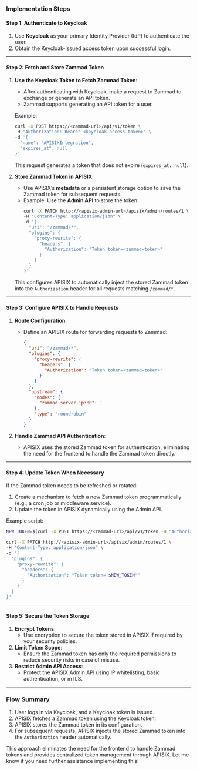

### **Implementation Steps**

#### **Step 1: Authenticate to Keycloak**
1. Use **Keycloak** as your primary Identity Provider (IdP) to authenticate the user.
2. Obtain the Keycloak-issued access token upon successful login.

---

#### **Step 2: Fetch and Store Zammad Token**
1. **Use the Keycloak Token to Fetch Zammad Token**:
   - After authenticating with Keycloak, make a request to Zammad to exchange or generate an API token.
   - Zammad supports generating an API token for a user.

   Example:
   ```bash
   curl -X POST https://<zammad-url>/api/v1/token \
   -H "Authorization: Bearer <keycloak-access-token>" \
   -d '{
     "name": "APISIXIntegration",
     "expires_at": null
   }'
   ```

   This request generates a token that does not expire (`expires_at: null`).

2. **Store Zammad Token in APISIX**:
   - Use APISIX’s **metadata** or a persistent storage option to save the Zammad token for subsequent requests.
   - Example: Use the **Admin API** to store the token:
     ```bash
     curl -X PATCH http://<apisix-admin-url>/apisix/admin/routes/1 \
     -H "Content-Type: application/json" \
     -d '{
       "uri": "/zammad/*",
       "plugins": {
         "proxy-rewrite": {
           "headers": {
             "Authorization": "Token token=<zammad-token>"
           }
         }
       }
     }'
     ```

   This configures APISIX to automatically inject the stored Zammad token into the `Authorization` header for all requests matching `/zammad/*`.

---

#### **Step 3: Configure APISIX to Handle Requests**
1. **Route Configuration**:
   - Define an APISIX route for forwarding requests to Zammad:
     ```json
     {
       "uri": "/zammad/*",
       "plugins": {
         "proxy-rewrite": {
           "headers": {
             "Authorization": "Token token=<zammad-token>"
           }
         }
       },
       "upstream": {
         "nodes": {
           "zammad-server-ip:80": 1
         },
         "type": "roundrobin"
       }
     }
     ```

2. **Handle Zammad API Authentication**:
   - APISIX uses the stored Zammad token for authentication, eliminating the need for the frontend to handle the Zammad token directly.

---

#### **Step 4: Update Token When Necessary**
If the Zammad token needs to be refreshed or rotated:
1. Create a mechanism to fetch a new Zammad token programmatically (e.g., a cron job or middleware service).
2. Update the token in APISIX dynamically using the Admin API.

Example script:
```bash
NEW_TOKEN=$(curl -X POST https://<zammad-url>/api/v1/token -H "Authorization: Bearer <keycloak-access-token>" -d '{"name": "APISIXIntegration", "expires_at": null}' | jq -r .token)

curl -X PATCH http://<apisix-admin-url>/apisix/admin/routes/1 \
-H "Content-Type: application/json" \
-d '{
  "plugins": {
    "proxy-rewrite": {
      "headers": {
        "Authorization": "Token token='$NEW_TOKEN'"
      }
    }
  }
}'
```

---

#### **Step 5: Secure the Token Storage**
1. **Encrypt Tokens**:
   - Use encryption to secure the token stored in APISIX if required by your security policies.
2. **Limit Token Scope**:
   - Ensure the Zammad token has only the required permissions to reduce security risks in case of misuse.
3. **Restrict Admin API Access**:
   - Protect the APISIX Admin API using IP whitelisting, basic authentication, or mTLS.

---

### **Flow Summary**
1. User logs in via Keycloak, and a Keycloak token is issued.
2. APISIX fetches a Zammad token using the Keycloak token.
3. APISIX stores the Zammad token in its configuration.
4. For subsequent requests, APISIX injects the stored Zammad token into the `Authorization` header automatically.

This approach eliminates the need for the frontend to handle Zammad tokens and provides centralized token management through APISIX. Let me know if you need further assistance implementing this!

